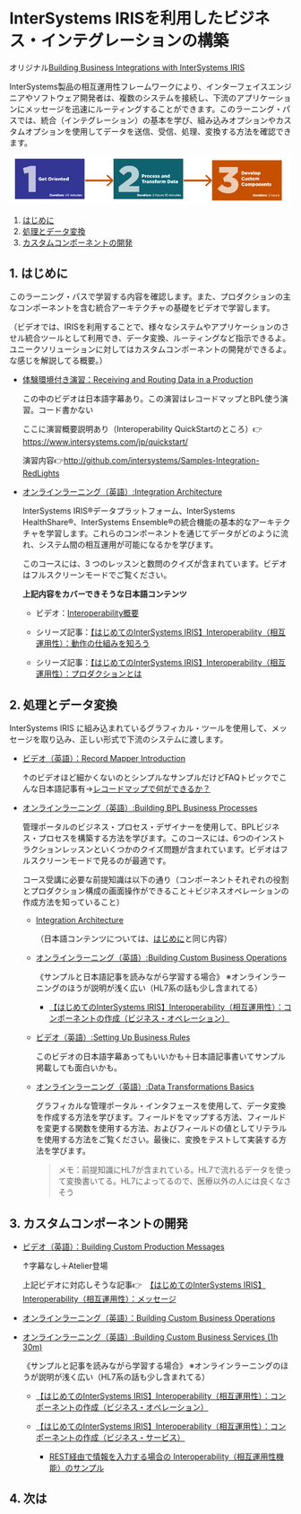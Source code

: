 # InterSystems IRISを利用したビジネス・インテグレーションの構築
オリジナル[Building Business Integrations with InterSystems IRIS](https://learning.intersystems.com/course/view.php?id=1437)

InterSystems製品の相互運用性フレームワークにより、インターフェイスエンジニアやソフトウェア開発者は、複数のシステムを接続し、下流のアプリケーションにメッセージを迅速にルーティングすることができます。このラーニング・パスでは、統合（インテグレーション）の基本を学び、組み込みオプションやカスタムオプションを使用してデータを送信、受信、処理、変換する方法を確認できます。

![](/assets/BuildingBusinessIntegrations.png)

1. [はじめに](#1-はじめに)
2. [処理とデータ変換](#2-処理とデータ変換)
3. [カスタムコンポーネントの開発](#3-カスタムコンポーネントの開発)


## 1. はじめに
このラーニング・パスで学習する内容を確認します。また、プロダクションの主なコンポーネントを含む統合アーキテクチャの基礎をビデオで学習します。

（ビデオでは、IRISを利用することで、様々なシステムやアプリケーションのさせル統合ツールとして利用でき、データ変換、ルーティングなど指示できるよ。
ユニークソリューションに対してはカスタムコンポーネントの開発ができるよ。な感じを解説してる概要。）

- [体験環境付き演習：Receiving and Routing Data in a Production](https://learning.intersystems.com/course/view.php?name=Interop%20QS)

    この中のビデオは日本語字幕あり。この演習はレコードマップとBPL使う演習。コード書かない
    
    ここに演習概要説明あり（Interoperability QuickStartのところ）👉　https://www.intersystems.com/jp/quickstart/

    演習内容👉http://github.com/intersystems/Samples-Integration-RedLights

- [オンラインラーニング（英語）:Integration Architecture](https://learning.intersystems.com/course/view.php?id=908)

    InterSystems IRIS®データプラットフォーム、InterSystems HealthShare®、InterSystems Ensemble®の統合機能の基本的なアーキテクチャを学習します。これらのコンポーネントを通じてデータがどのように流れ、システム間の相互運用が可能になるかを学びます。

    このコースには、3 つのレッスンと数問のクイズが含まれています。ビデオはフルスクリーンモードでご覧ください。

    **上記内容をカバーできそうな日本語コンテンツ**
    
    - ビデオ：[Interoperability概要](https://www.youtube.com/watch?v=vo12UnH-c-s&list=PLzSN_5VbNaxD-r8wU4LHwLwGSzUjrffEX&index=1&t=1203s)
   
    - シリーズ記事：[【はじめてのInterSystems IRIS】Interoperability（相互運用性）：動作の仕組みを知ろう](https://jp.community.intersystems.com/node/483036)

    - シリーズ記事：[【はじめてのInterSystems IRIS】Interoperability（相互運用性）：プロダクションとは](https://jp.community.intersystems.com/node/483041)

## 2. 処理とデータ変換
InterSystems IRIS に組み込まれているグラフィカル・ツールを使用して、メッセージを取り込み、正しい形式で下流のシステムに渡します。

- [ビデオ（英語）：Record Mapper Introduction](https://learning.intersystems.com/enrol/index.php?id=1094)

    ↑のビデオほど細かくないのとシンプルなサンプルだけどFAQトピックでこんな日本語記事有→[レコードマップで何ができるか？](https://jp.community.intersystems.com/node/494326)

- [オンラインラーニング（英語）:Building BPL Business Processes](https://learning.intersystems.com/course/view.php?name=Building%20BPL%20Business%20Processes)

    管理ポータルのビジネス・プロセス・デザイナーを使用して、BPLビジネス・プロセスを構築する方法を学びます。このコースには、6つのインストラクションレッスンといくつかのクイズ問題が含まれています。ビデオはフルスクリーンモードで見るのが最適です。

    コース受講に必要な前提知識は以下の通り（コンポーネントそれぞれの役割とプロダクション構成の画面操作ができること＋ビジネスオペレーションの作成方法を知っていること）

    - [Integration Architecture](https://learning.intersystems.com/course/view.php?name=Integration%20Architecture)

        （日本語コンテンツについては、[はじめに](#1-はじめに)と同じ内容）

    - [オンラインラーニング（英語）:Building Custom Business Operations](https://learning.intersystems.com/course/view.php?name=Building%20Custom%20Business%20Operations)

        《サンプルと日本語記事を読みながら学習する場合》
        ※オンラインラーニングのほうが説明が浅く広い（HL7系の話も少し含まれてる）

        - [【はじめてのInterSystems IRIS】Interoperability（相互運用性）：コンポーネントの作成（ビジネス・オペレーション）](https://jp.community.intersystems.com/node/483136)  

    - [ビデオ（英語）:Setting Up Business Rules](https://learning.intersystems.com/course/view.php?id=1295)

        このビデオの日本語字幕あってもいいかも＋日本語記事書いてサンプル掲載しても面白いかも。

    - [オンラインラーニング（英語）:Data Transformations Basics](https://learning.intersystems.com/enrol/index.php?id=1170)

        グラフィカルな管理ポータル・インタフェースを使用して、データ変換を作成する方法を学びます。フィールドをマップする方法、フィールドを変更する関数を使用する方法、およびフィールドの値としてリテラルを使用する方法をご覧ください。最後に、変換をテストして実装する方法を学びます。

        >メモ：前提知識にHL7が含まれている。HL7で流れるデータを使って変換書いてる。HL7によってるので、医療以外の人には良くなさそう

## 3. カスタムコンポーネントの開発

- [ビデオ（英語）：Building Custom Production Messages](https://learning.intersystems.com/course/view.php?name=Custom%20Messages)

    ↑字幕なし＋Atelier登場

    上記ビデオに対応しそうな記事👉　[【はじめてのInterSystems IRIS】Interoperability（相互運用性）：メッセージ](https://jp.community.intersystems.com/node/483131)

- [オンラインラーニング（英語）：Building Custom Business Operations](https://learning.intersystems.com/course/view.php?name=Building%20Custom%20Business%20Operations)

- [オンラインラーニング（英語）:Building Custom Business Services (1h 30m)](https://learning.intersystems.com/enrol/index.php?id=2031)

    《サンプルと記事を読みながら学習する場合》
    ※オンラインラーニングのほうが説明が浅く広い（HL7系の話も少し含まれてる）

    - [【はじめてのInterSystems IRIS】Interoperability（相互運用性）：コンポーネントの作成（ビジネス・オペレーション）](https://jp.community.intersystems.com/node/483136)
    - [【はじめてのInterSystems IRIS】Interoperability（相互運用性）：コンポーネントの作成（ビジネス・サービス）](https://jp.community.intersystems.com/node/483186)

        - [REST経由で情報を入力する場合の Interoperability（相互運用性機能）のサンプル](https://jp.community.intersystems.com/node/559356)


## 4. 次は

